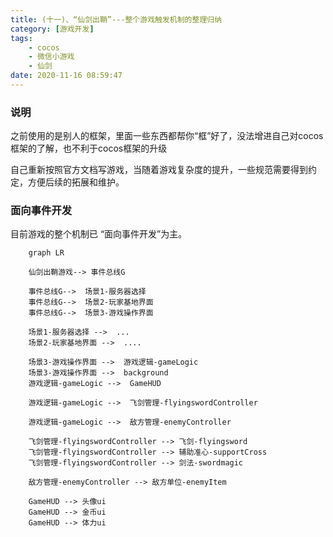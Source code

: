 ```yaml
---
title: (十一)、“仙剑出鞘”---整个游戏触发机制的整理归纳
category: [游戏开发]
tags: 
    - cocos 
    - 微信小游戏
    - 仙剑
date: 2020-11-16 08:59:47
---
```


### 说明
之前使用的是别人的框架，里面一些东西都帮你“框”好了，没法增进自己对cocos框架的了解，也不利于cocos框架的升级

自己重新按照官方文档写游戏，当随着游戏复杂度的提升，一些规范需要得到约定，方便后续的拓展和维护。

### 面向事件开发

目前游戏的整个机制已 “面向事件开发”为主。

```mermaid
    graph LR
    
    仙剑出鞘游戏--> 事件总线G
    
    事件总线G-->  场景1-服务器选择
    事件总线G-->  场景2-玩家基地界面
    事件总线G-->  场景3-游戏操作界面
    
    场景1-服务器选择 -->  ...
    场景2-玩家基地界面 -->  ....
    
    场景3-游戏操作界面 -->  游戏逻辑-gameLogic
    场景3-游戏操作界面 -->  background
    游戏逻辑-gameLogic -->  GameHUD
    
    游戏逻辑-gameLogic -->  飞剑管理-flyingswordController
    
    游戏逻辑-gameLogic -->  敌方管理-enemyController
    
    飞剑管理-flyingswordController --> 飞剑-flyingsword
    飞剑管理-flyingswordController --> 辅助准心-supportCross
    飞剑管理-flyingswordController --> 剑法-swordmagic
    
    敌方管理-enemyController --> 敌方单位-enemyItem
    
    GameHUD --> 头像ui
    GameHUD --> 金币ui
    GameHUD --> 体力ui


```